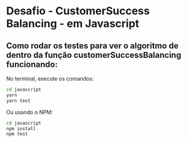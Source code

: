 # Desafio - CustomerSuccess Balancing - em Javascript
## Como rodar os testes para ver o algoritmo de dentro da função customerSuccessBalancing funcionando:

No terminal, execute os comandos:

```bash
cd javascript
yarn
yarn test
```

Ou usando o NPM:

```bash
cd javascript
npm install
npm test
```
